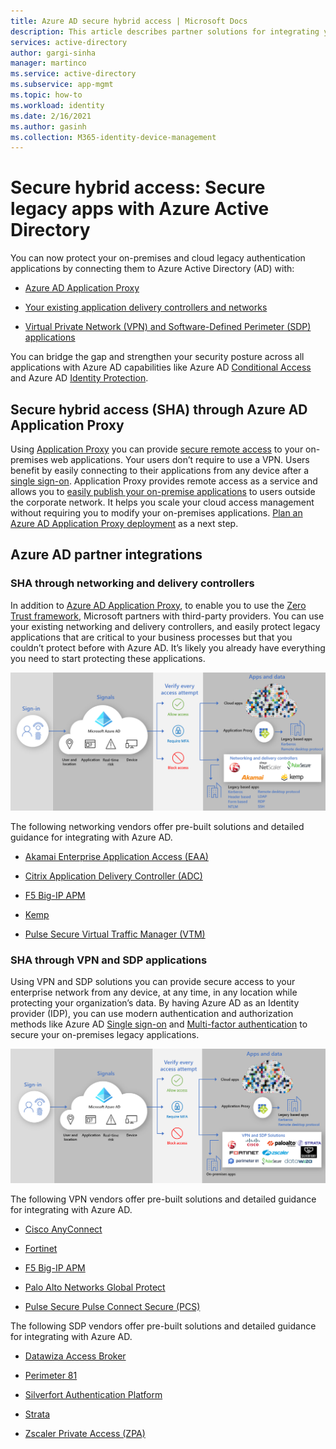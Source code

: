 ```yaml
---
title: Azure AD secure hybrid access | Microsoft Docs
description: This article describes partner solutions for integrating your legacy on-premises, public cloud, or private cloud applications with Azure AD. Secure your legacy apps by connecting app delivery controllers or networks to Azure AD. 
services: active-directory
author: gargi-sinha
manager: martinco
ms.service: active-directory
ms.subservice: app-mgmt
ms.topic: how-to
ms.workload: identity
ms.date: 2/16/2021
ms.author: gasinh
ms.collection: M365-identity-device-management
---
```


# Secure hybrid access: Secure legacy apps with Azure Active Directory

You can now protect your on-premises and cloud legacy authentication applications by connecting them to Azure Active Directory (AD) with:

- [Azure AD Application Proxy](#secure-hybrid-access-sha-through-azure-ad-application-proxy)

- [Your existing application delivery controllers and networks](#sha-through-networking-and-delivery-controllers)

- [Virtual Private Network (VPN) and Software-Defined Perimeter (SDP) applications](#sha-through-vpn-and-sdp-applications)

You can bridge the gap and strengthen your security posture across all applications with Azure AD capabilities like Azure AD [Conditional Access](../conditional-access/overview.md) and Azure AD [Identity Protection](../identity-protection/overview-identity-protection.md).

## Secure hybrid access (SHA) through Azure AD Application Proxy
  
Using [Application Proxy](../app-proxy/what-is-application-proxy.md) you can provide [secure remote access](../app-proxy/application-proxy.md) to your on-premises web applications. Your users don’t require to use a VPN. Users benefit by easily connecting to their applications from any device after a [single sign-on](add-application-portal-setup-sso.md). Application Proxy provides remote access as a service and allows you to [easily publish your on-premise applications](../app-proxy/application-proxy-add-on-premises-application.md) to users outside the corporate network. It helps you scale your cloud access management without requiring you to modify your on-premises applications. [Plan an Azure AD Application Proxy deployment](../app-proxy/application-proxy-deployment-plan.md) as a next step.

## Azure AD partner integrations

### SHA through networking and delivery controllers

In addition to [Azure AD Application Proxy](../app-proxy/what-is-application-proxy.md), to enable you to use the [Zero Trust framework](https://www.microsoft.com/security/blog/2020/04/02/announcing-microsoft-zero-trust-assessment-tool/), Microsoft partners with third-party providers. You can use your existing networking and delivery controllers, and easily protect legacy applications that are critical to your business processes but that you couldn’t protect before with Azure AD. It’s likely you already have everything you need to start protecting these applications.

![Image shows secure hybrid access with networking partners and app proxy](./media/secure-hybrid-access/secure-hybrid-access.png)

The following networking vendors offer pre-built solutions and detailed guidance for integrating with Azure AD.

- [Akamai Enterprise Application Access (EAA)](../saas-apps/akamai-tutorial.md)

- [Citrix Application Delivery Controller (ADC)](../saas-apps/citrix-netscaler-tutorial.md)

- [F5 Big-IP APM](./f5-aad-integration.md)

- [Kemp](../saas-apps/kemp-tutorial.md)

- [Pulse Secure Virtual Traffic Manager (VTM)](../saas-apps/pulse-secure-virtual-traffic-manager-tutorial.md)

### SHA through VPN and SDP applications

Using VPN  and SDP solutions you can provide secure access to your enterprise network from any device, at any time, in any location while protecting your organization’s data. By having Azure AD as an Identity provider (IDP), you can use modern authentication and authorization methods like Azure AD [Single sign-on](./what-is-single-sign-on.md) and [Multi-factor authentication](../authentication/concept-mfa-howitworks.md) to secure your on-premises legacy applications.  

![Image shows secure hybrid access with VPN partners and app proxy ](./media/secure-hybrid-access/app-proxy-vpn.png)

The following VPN vendors offer pre-built solutions and detailed guidance for integrating with Azure AD.

- [Cisco AnyConnect](../saas-apps/cisco-anyconnect.md)

- [Fortinet](../saas-apps/fortigate-ssl-vpn-tutorial.md)

- [F5 Big-IP APM](./f5-aad-password-less-vpn.md)

- [Palo Alto Networks Global Protect](../saas-apps/paloaltoadmin-tutorial.md)

- [Pulse Secure Pulse Connect Secure (PCS)](../saas-apps/pulse-secure-pcs-tutorial.md)

The following SDP vendors offer pre-built solutions and detailed guidance for integrating with Azure AD.

- [Datawiza Access Broker](./add-application-portal-setup-oidc-sso.md)

- [Perimeter 81](../saas-apps/perimeter-81-tutorial.md)


- [Silverfort Authentication Platform](./add-application-portal-setup-oidc-sso.md)

- [Strata](../saas-apps/maverics-identity-orchestrator-saml-connector-tutorial.md)

- [Zscaler Private Access (ZPA)](../saas-apps/zscalerprivateaccess-tutorial.md)